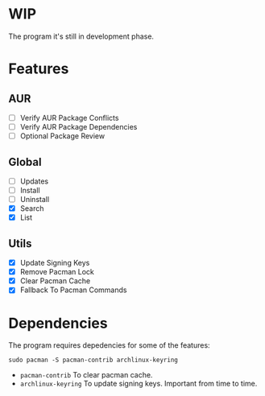 # WIP
The program it's still in development phase.

# Features
## AUR
- [ ] Verify AUR Package Conflicts
- [ ] Verify AUR Package Dependencies
- [ ] Optional Package Review

## Global
- [ ] Updates
- [ ] Install
- [ ] Uninstall
- [x] Search
- [x] List

## Utils
- [x] Update Signing Keys
- [x] Remove Pacman Lock
- [x] Clear Pacman Cache
- [x] Fallback To Pacman Commands

# Dependencies
The program requires depedencies for some of the features:
```
sudo pacman -S pacman-contrib archlinux-keyring
```

- `pacman-contrib` To clear pacman cache.
- `archlinux-keyring` To update signing keys. Important from time to time.
